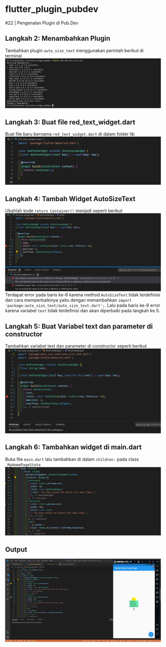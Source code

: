 # flutter_plugin_pubdev

#22 | Pengenalan Plugin di Pub.Dev

## Langkah 2: Menambahkan Plugin

Tambahkan plugin `auto_size_text` menggunakan perintah berikut di terminal
![langkah 2](images/2.jpg)

## Langkah 3: Buat file red_text_widget.dart

Buat file baru bernama `red_text_widget.dart` di dalam folder lib<br>
<img src="images/3.jpg" width="700">

## Langkah 4: Tambah Widget AutoSizeText

Ubahlah kode `return Container()` menjadi seperti berikut<br>
<img src="images/4.jpg" width="700"><br>
Terdapat error pada baris ke-8 karena method `AutoSizeText` tidak terdefinisi dan cara memperbaikinya yaitu dengan menambahkan `import 'package:auto_size_text/auto_size_text.dart';`. Lalu pada baris ke-9 error karena variabel `text` tidak terdefinisi dan akan diperbaiki pada langkah ke 5.

## Langkah 5: Buat Variabel text dan parameter di constructor

Tambahkan variabel text dan parameter di constructor seperti berikut<br>
<img src="images/5.jpg" width="700"><br>

## Langkah 6: Tambahkan widget di main.dart

Buka file `main.dart` lalu tambahkan di dalam `children:` pada class `_MyHomePageState`<br>
<img src="images/7.jpg" width="800"><br>

## Output

![output](images/6.jpg)
